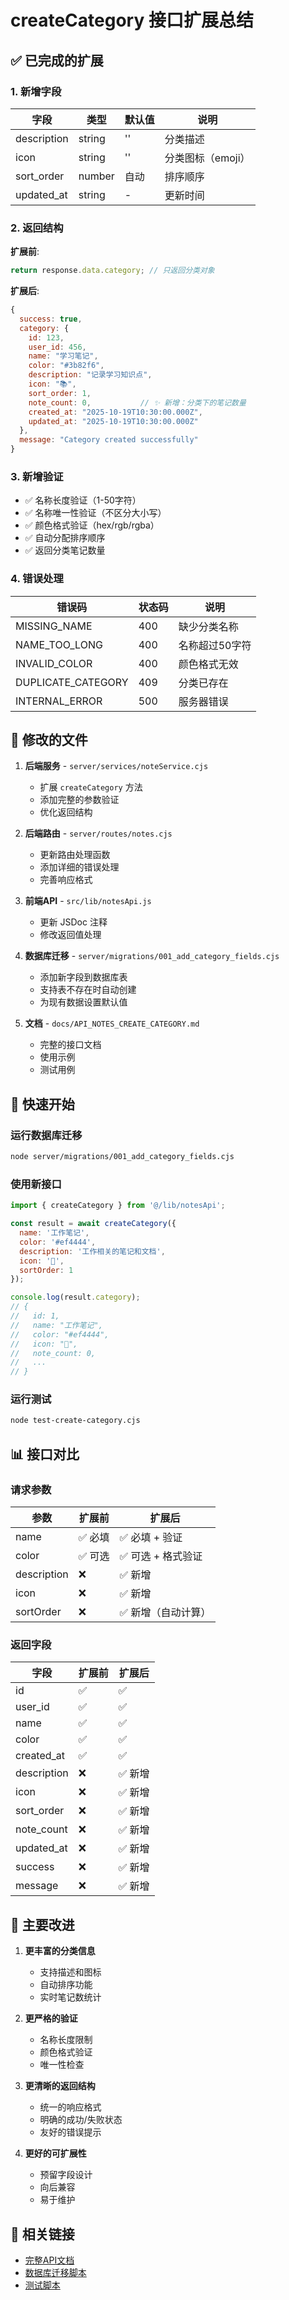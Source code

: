 # createCategory 接口扩展总结

## ✅ 已完成的扩展

### 1. 新增字段

| 字段 | 类型 | 默认值 | 说明 |
|------|------|--------|------|
| description | string | '' | 分类描述 |
| icon | string | '' | 分类图标（emoji） |
| sort_order | number | 自动 | 排序顺序 |
| updated_at | string | - | 更新时间 |

### 2. 返回结构

**扩展前**:
```javascript
return response.data.category; // 只返回分类对象
```

**扩展后**:
```javascript
{
  success: true,
  category: {
    id: 123,
    user_id: 456,
    name: "学习笔记",
    color: "#3b82f6",
    description: "记录学习知识点",
    icon: "📚",
    sort_order: 1,
    note_count: 0,           // ✨ 新增：分类下的笔记数量
    created_at: "2025-10-19T10:30:00.000Z",
    updated_at: "2025-10-19T10:30:00.000Z"
  },
  message: "Category created successfully"
}
```

### 3. 新增验证

- ✅ 名称长度验证（1-50字符）
- ✅ 名称唯一性验证（不区分大小写）
- ✅ 颜色格式验证（hex/rgb/rgba）
- ✅ 自动分配排序顺序
- ✅ 返回分类笔记数量

### 4. 错误处理

| 错误码 | 状态码 | 说明 |
|--------|--------|------|
| MISSING_NAME | 400 | 缺少分类名称 |
| NAME_TOO_LONG | 400 | 名称超过50字符 |
| INVALID_COLOR | 400 | 颜色格式无效 |
| DUPLICATE_CATEGORY | 409 | 分类已存在 |
| INTERNAL_ERROR | 500 | 服务器错误 |

## 📁 修改的文件

1. **后端服务** - `server/services/noteService.cjs`
   - 扩展 `createCategory` 方法
   - 添加完整的参数验证
   - 优化返回结构

2. **后端路由** - `server/routes/notes.cjs`
   - 更新路由处理函数
   - 添加详细的错误处理
   - 完善响应格式

3. **前端API** - `src/lib/notesApi.js`
   - 更新 JSDoc 注释
   - 修改返回值处理

4. **数据库迁移** - `server/migrations/001_add_category_fields.cjs`
   - 添加新字段到数据库表
   - 支持表不存在时自动创建
   - 为现有数据设置默认值

5. **文档** - `docs/API_NOTES_CREATE_CATEGORY.md`
   - 完整的接口文档
   - 使用示例
   - 测试用例

## 🚀 快速开始

### 运行数据库迁移
```bash
node server/migrations/001_add_category_fields.cjs
```

### 使用新接口
```javascript
import { createCategory } from '@/lib/notesApi';

const result = await createCategory({
  name: '工作笔记',
  color: '#ef4444',
  description: '工作相关的笔记和文档',
  icon: '💼',
  sortOrder: 1
});

console.log(result.category);
// {
//   id: 1,
//   name: "工作笔记",
//   color: "#ef4444",
//   icon: "💼",
//   note_count: 0,
//   ...
// }
```

### 运行测试
```bash
node test-create-category.cjs
```

## 📊 接口对比

### 请求参数

| 参数 | 扩展前 | 扩展后 |
|------|--------|--------|
| name | ✅ 必填 | ✅ 必填 + 验证 |
| color | ✅ 可选 | ✅ 可选 + 格式验证 |
| description | ❌ | ✅ 新增 |
| icon | ❌ | ✅ 新增 |
| sortOrder | ❌ | ✅ 新增（自动计算） |

### 返回字段

| 字段 | 扩展前 | 扩展后 |
|------|--------|--------|
| id | ✅ | ✅ |
| user_id | ✅ | ✅ |
| name | ✅ | ✅ |
| color | ✅ | ✅ |
| created_at | ✅ | ✅ |
| description | ❌ | ✅ 新增 |
| icon | ❌ | ✅ 新增 |
| sort_order | ❌ | ✅ 新增 |
| note_count | ❌ | ✅ 新增 |
| updated_at | ❌ | ✅ 新增 |
| success | ❌ | ✅ 新增 |
| message | ❌ | ✅ 新增 |

## 🎯 主要改进

1. **更丰富的分类信息**
   - 支持描述和图标
   - 自动排序功能
   - 实时笔记数统计

2. **更严格的验证**
   - 名称长度限制
   - 颜色格式验证
   - 唯一性检查

3. **更清晰的返回结构**
   - 统一的响应格式
   - 明确的成功/失败状态
   - 友好的错误提示

4. **更好的可扩展性**
   - 预留字段设计
   - 向后兼容
   - 易于维护

## 🔗 相关链接

- [完整API文档](./docs/API_NOTES_CREATE_CATEGORY.md)
- [数据库迁移脚本](./server/migrations/001_add_category_fields.cjs)
- [测试脚本](./test-create-category.cjs)
